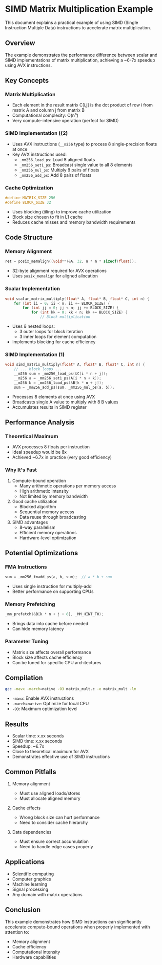 # SIMD Matrix Multiplication Example

This document explains a practical example of using SIMD (Single Instruction Multiple Data) instructions to accelerate matrix multiplication.

## Overview

The example demonstrates the performance difference between scalar and SIMD implementations of matrix multiplication, achieving a ~6-7x speedup using AVX instructions.

## Key Concepts

### Matrix Multiplication
- Each element in the result matrix C[i,j] is the dot product of row i from matrix A and column j from matrix B
- Computational complexity: O(n³)
- Very compute-intensive operation (perfect for SIMD)

### SIMD Implementation ({2)
- Uses AVX instructions (`__m256` type) to process 8 single-precision floats at once
- Key AVX instructions used:
    - `_mm256_load_ps`: Load 8 aligned floats
    - `_mm256_set1_ps`: Broadcast single value to all 8 elements
    - `_mm256_mul_ps`: Multiply 8 pairs of floats
    - `_mm256_add_ps`: Add 8 pairs of floats

### Cache Optimization

```c
#define MATRIX_SIZE 256
#define BLOCK_SIZE 32
```

- Uses blocking (tiling) to improve cache utilization
- Block size chosen to fit in L1 cache
- Reduces cache misses and memory bandwidth requirements

## Code Structure

### Memory Alignment

```c
ret = posix_memalign((void**)&A, 32, n * n * sizeof(float));
```

- 32-byte alignment required for AVX operations
- Uses `posix_memalign` for aligned allocation

### Scalar Implementation

```c
void scalar_matrix_multiply(float* A, float* B, float* C, int n) {
    for (int ii = 0; ii < n; ii += BLOCK_SIZE) {
        for (int jj = 0; jj < n; jj += BLOCK_SIZE) {
            for (int kk = 0; kk < n; kk += BLOCK_SIZE) {
                // Block multiplication
```

- Uses 6 nested loops:
    - 3 outer loops for block iteration
    - 3 inner loops for element computation
- Implements blocking for cache efficiency

### SIMD Implementation (1)

```c
void simd_matrix_multiply(float* A, float* B, float* C, int n) {
    // ... block loops ...
    __m256 sum = _mm256_load_ps(&C[i * n + j]);
    __m256 a = _mm256_set1_ps(A[i * n + k]);
    __m256 b = _mm256_load_ps(&B[k * n + j]);
    sum = _mm256_add_ps(sum, _mm256_mul_ps(a, b));
```

- Processes 8 elements at once using AVX
- Broadcasts single A value to multiply with 8 B values
- Accumulates results in SIMD register

## Performance Analysis

### Theoretical Maximum
- AVX processes 8 floats per instruction
- Ideal speedup would be 8x
- Achieved ~6.7x in practice (very good efficiency)

### Why It's Fast
1. Compute-bound operation
    - Many arithmetic operations per memory access
    - High arithmetic intensity
    - Not limited by memory bandwidth
1. Good cache utilization
    - Blocked algorithm
    - Sequential memory access
    - Data reuse through broadcasting
1. SIMD advantages
    - 8-way parallelism
    - Efficient memory operations
    - Hardware-level optimization

## Potential Optimizations

### FMA Instructions

```c
sum = _mm256_fmadd_ps(a, b, sum);  // a * b + sum
```

- Uses single instruction for multiply-add
- Better performance on supporting CPUs

### Memory Prefetching

```c
_mm_prefetch(&B[k * n + j + 8], _MM_HINT_T0);
```

- Brings data into cache before needed
- Can hide memory latency

### Parameter Tuning
- Matrix size affects overall performance
- Block size affects cache efficiency
- Can be tuned for specific CPU architectures

## Compilation

```bash
gcc -mavx -march=native -O3 matrix_mult.c -o matrix_mult -lm
```

- `-mavx`: Enable AVX instructions
- `-march=native`: Optimize for local CPU
- `-O3`: Maximum optimization level

## Results
- Scalar time: x.xx seconds
- SIMD time: x.xx seconds
- Speedup: ~6.7x
- Close to theoretical maximum for AVX
- Demonstrates effective use of SIMD instructions

## Common Pitfalls
1. Memory alignment
    - Must use aligned loads/stores
    - Must allocate aligned memory

1. Cache effects
    - Wrong block size can hurt performance
    - Need to consider cache hierarchy

1. Data dependencies
    - Must ensure correct accumulation
    - Need to handle edge cases properly

## Applications
- Scientific computing
- Computer graphics
- Machine learning
- Signal processing
- Any domain with matrix operations

## Conclusion
This example demonstrates how SIMD instructions can significantly accelerate compute-bound operations when properly implemented with attention to:
- Memory alignment
- Cache efficiency
- Computational intensity
- Hardware capabilities
